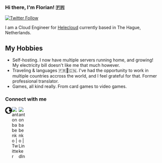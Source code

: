 ### Hi there, I'm Florian! 🇫🇷

[![Twitter Follow](https://img.shields.io/twitter/follow/flovalery?color=1DA1F2&logo=twitter&style=for-the-badge)](https://twitter.com/intent/follow?original_referer=https%3A%2F%2Fgithub.com%2FlorianValry1&screen_name=FlorianValry1)

I am a Cloud Engineer for [Helecloud](https://www.helecloud.com) currently based in The Hague, Netherlands. 

## My Hobbies

- Self-hosting. I now have multiple servers running home, and growing! My electricity bill doesn't like me that much however. 
- Traveling & languages 🇫🇷🏴󠁧󠁢󠁥󠁮󠁧󠁿🇨🇳. I've had the opportunity to work in multiple countries accross the world, and I feel grateful for that. Former professional translator.
- Games, all kind really. From card games to video games. 


### Connect with me

[<img align="left" alt="antonbabenko.com" width="22px" src="https://raw.githubusercontent.com/iconic/open-iconic/master/svg/globe.svg" />][website]
[<img align="left" alt="antonbabenko | Twitter" width="22px" src="https://cdn.jsdelivr.net/npm/simple-icons@v3/icons/twitter.svg" />][twitter]
[<img align="left" alt="antonbabenko | LinkedIn" width="22px" src="https://cdn.jsdelivr.net/npm/simple-icons@v3/icons/linkedin.svg" />][linkedin]


[website]: https://www.florianvalery.com
[twitter]: https://twitter.com/flovalery
[linkedin]: https://www.linkedin.com/in/florian-valery/

